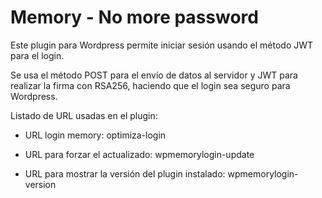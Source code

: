 # Memory - No more password

Este plugin para Wordpress permite iniciar sesión usando el método JWT para el login.

Se usa el método POST para el envío de datos al servidor y JWT para realizar la firma con RSA256, haciendo que el login sea seguro para Wordpress.

Listado de URL usadas en el plugin:

- URL login memory: optimiza-login

- URL para forzar el actualizado: wpmemorylogin-update
		
- URL para mostrar la versión del plugin instalado: wpmemorylogin-version
